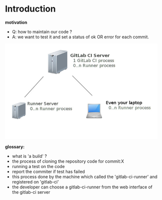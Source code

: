 # Introduction

**motivation**
- Q: how to maintain our code ?
- A: we want to test it and set a status of ok OR error for each commit.


![cover](cover.jpg)

**glossary:**

- what is 'a build' ?
- the process of cloning the repository code for commit:X
- running a test on the code
- report the commiter if test has failed
- this process done by the machine which called the 'gitlab-ci-runner' and registered on 'gitlab-ci'
- the developer can choose a gitlab-ci-runner from the web interface of the gitlab-ci server

